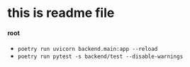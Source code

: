 # this is readme file

#### root

- `poetry run uvicorn backend.main:app --reload`
- `poetry run pytest -s backend/test --disable-warnings`
